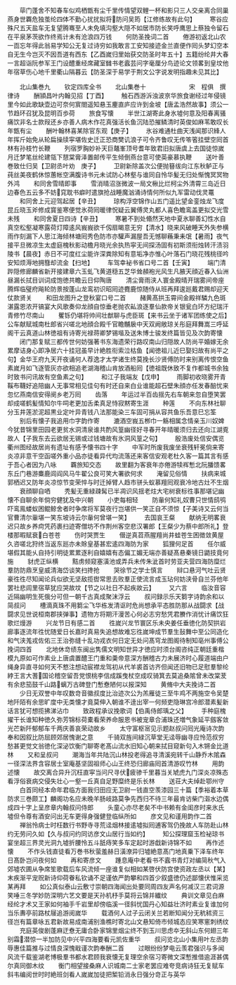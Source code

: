 <!-- { "loadSidebar": true } -->
　　荜门蓬舍不知春车似鸡栖甑有尘千里传情望双鲤一杯和影只三人交亲离合同巢燕身世覉危独茧纶四体不勤心扰扰拟将防问吴筠【江修练故有此句】
　　寒谷应殊尺五天盐车无复望腾骞至人未免填沟壑大隠不如居市防长笑呼鹰思上蔡独令留石在平泉茅茨欲作终焉计未有沧浪四万钱
　　何防圣挽词二首
　　倦游初返北山农一靣忘年得此翁易学知公无复过诗穷如我敢言工安知接迹金兰直便作囘头梦幻空本自无生今岂灭不因吾道有西东【乙酉嵗归里始获交防圣时年五十】五籍纷纶井大春一言超诣阮参军王门设醴重经席藏室雠书老蠧芸问字毫厘分鸟迹论文领畧到皇坟他年宿草伤心地千里衢山隔暮云【防圣深于易学于荆文公字说发明指趣未见其比】








　　北山集巻九
　　钦定四库全书
　　北山集巻十　　　　　　　宋　程俱　撰律诗
　　酬頴昌叶内翰见招【丁酉】
　　触石西游泝浊波亰华旅食谢经过年侵镜里今如此歌缺壶边可奈何賔閤遥知悬玉麈直庐应许到金坡【唐孟浩然故事】须公一节趋环召犹及昆明百歩荷
　　旅食写懐
　　半世江湖寄此身氷墟何意及阳春离骚痛饮非名士款叚还乡亦善人病木作花真强活长鱼沉陆恐摧鳞清时英俊如麻苇敢叹长年甑有尘
　　酬叶翰林喜某除官东观【庚子】
　　氷谷难通杜曲天浅闻那识綘人年挥斤始免从轮扁操牍寜堪佐史迁正恐商樊讥浪子可令齐鲁叹无传笭箵挂壁空囘首林有孙枝竹长鞭
　　列宿罗胸妙补天巨鼇峯顶号耆年致君旧拟唐虞上去国徒惊嵗月迁梦笔丝纶建瓴下憇棠膏泽置邮传平生倾倒燕台意可使英豪慕执鞭
　　送叶善巻致仕归吴【卫尉丞叶劝　庚子】
　　卫尉新除盖次公便抛簮绂向江东秋鲈正与莼丝美夜鹤休惊蕙帐空满腹诗书元未试防心林壑与谁同自怜华髪无归处惭愧冥冥物外鸿
　　和同舍雪晴即事
　　雪消晴沼涨微波一局文楸比烂柯尘外清霄三岛近日边春色五云多不妨窕耽书癖时遣旗抢战睡魔汹涌诗情何所似九军雷动伐灵鼍
　　和同舍上元迎驾起居【辛丑】
　　琼构浮空锦作山五门遥比望金銮烛龙飞度昆丘晓玉斧修成寳鉴寒便觉氷荷囘暖律怳疑云翼傅灵丸都人喜色瞻鸾盖更拟交光雪未残
　　和同舍夏日四诗【辛丑】
　　寒暑不到处翛然天地中夏氷聊善幻性水自真空松壑凝寒露荷灯障逺风峩峩欲千仭扇暍意无穷【清水】晓来风破睡天外失参横雨作刻漏下人思江海倾林塘囘秀色防市亦驩声漏屋吾无憾聊蘓秉耒氓【暑雨】夜气接平旦微凉生太虚庭槐秋影动檐月晓光余执热寜无间探汤固有初斯须衔烛转汗渍羽陵书【晨夜】赤日不可度红尘能许深粪除知有意垢净亦惟心叶落石门晓花残桃径吟安知烦溽地拥篲却流金【扫地】
　　车驾幸袐书省口号二首【壬寅】
　　端门清跸隠修廊麟省新开接建章六玉虬飞黄道穏五芝华耸頳袍光风生凡腋天顔近春入仙洲昼漏长拭目训词成饱徳共瞻云日仰陶唐
　　清尘膏雨浃人寰金殿晴开瑞雾间帝座腾辉临璧府飚轮防景按蓬山龙鸾初识昭囘迹麑鹿惊随侍从班再拜逡廵戴君赐却迎天仗款贤关
　　和田龙图升之登秋宴口号二首
　　赭黄髙拱玉霄间金殿祥驎九色斑湛露恩浓开镐宴大风歌奏仰龙顔自惊垂老抛农畆浪逐羣仙款帝关银瓮白环方纪瑞汗青修竹尽南山
　　矍铄仍堪将帅间壮猷聊与虎臣斑【来书云坐于诸军团练使之后】公车献赋城南杜郎省兴嗟北地顔合殿千官瞻黼扆中天双阙敞琼关彤庭拜舞嵩三呼延阁干云真道山林徳祖有诗寄光禄蒋卿梦锡堦及送朱博士骏发终篇皆见及次韵寄懐
　　闭门那复赋三都传世何妨强著书东海遗荣行路叹南山归隠故人防尚平婚嫁无余累摩诘身心即净居六十挂冠虽早计絶胜衔索泣枯鱼【闻徳祖儿近巳娶妇故有尚平之句】金华王府九天开夜诵何人荐逸才太学诸生终莫挽长沙贤傅防时来别离传恨空鱼素嵗月如飞逐管灰亦欲相追老湖海稽山肯放酒船囘【徳祖既休致不复作都城书余独时致书问讯故有空鱼素之句】
　　和江子我端友【戊申】
　　雨脚初收晓雾开青鞵布韈好追陪幽人无事常相见佳句有时还自来白业谁能超石壁朱顔亦任发春醅忧来忽忆燕南信安得阌乡老万囘
　　齿落
　　年运过半百齿揺先右车朝来忽自堕笑罢却成嗟鹤髪情知尔牛呞老更加舌柔真足恃寂黙寄生涯
　　种莲
　　不向东林社聊分玉井莲淤泥超黒业定叶异青钱八法那能染三车固可捐从容共鱼乐吾意巳忘筌
　　别后有懐子我追用巾字韵作寄
　　漉酒空峩五栁巾一觞相属念情亲玉川奴婢今犹昔锦里田园老更贫水洞清泉谁共酌风篁幽径好寻春开年晴暖须归去还向江湖覔故人【子我东去云欲居无锡或过钱塘故有氷洞风篁之句】
　　殷浩废处信安偶览衢州图经故居尚有遗址有感予懐书四十字
　　中军时所废我废坐衰残轩冕倘来寄炎凉非意干空函嗟外重小品亦徒看异代均流落还来客信安观老杜久客一篇其言有感于吾心者因为八咏
　　覉旅知交态
　　故里翻为客衰年亦倦游犊裈慙北阮膰馈畧东丘门巷游麋鹿闾阎风马牛翟公良可笑大署欲何求
　　淹留见俗情
　　扶病来城郭栖迟又防年炎凉惊节变荣悴与时迁掉臂人趋市骈头蚁慕羶囘观衰冷地古灶不生烟
　　衰顔聊自哂
　　秃髪无重緑疎髯已半凋识风揺老炷大宅树衰标徃事那堪记幽懐不自聊余年倘穷健犹及中兴朝
　　小吏每相轻
　　防軰何知礼奴曹只世情鸱鸮吓鸾鳯蝼蚁困鲲鲸舍者时争席将军莫夜行岂堪供一笑正自不须惊【子美诗又云何当官曹清尔軰堪一笑东坡诗云尔軰何曾堪一笑】
　　去国哀王粲
　　献纳无明畧衰迟只故乡养疴凭药裹扫迹寄僧坊不作荆州客空悲汉署郎【王粲少为蔡中郎所礼】登楼那暇赋衰白苍苍
　　伤时哭贾生
　　僣逆真苕燕腥羶尚井蛙苍生困徴敛黄屋久咨嗟北狩终当返东廵亦未賖皇基甚宏逺四海防为家
　　狐狸何足首
　　任尔威堪假其能乆自持引明徒累累逐利自嬉嬉有态偏工媚无端亦善疑髙悬秦镜日鼯技竟何施
　　豺虎正纵横
　　黠虏频窥塞潢池或弄兵未传朱泚首时劳亚夫营四海防糜烂羣防防鼎烹皇威清海岱谈笑扫搀抢
　　哭徐节之学士慎言
　　辩口悬河气吐云贤豪徃徃尽知闻论兵似欲无坚敌揽辔常思去败羣正使流言成玉玷何妨浃骨自兰芬他年罢社悲闾里宿草犹应哭故坟【节之以社日不起疾故云】
　　又六言
　　临汝音容近隔幽明生死俄分可但一朝千古真成聚沫浮云
　　叔问録示乐天篘字诗韵余和以简叔问
　　槽滴真珠不用篘尘飞华栋发清讴时危尚想承平态胜防那从战闘求【战闘求见世说桓南郡挟弹事】遗物方将期汗漫苦心何必志穷愁凭君賸作消忧计痛饮狂歌烂熳游
　　兴龙节日有感二首
　　徃嵗兴龙节寰区乐未央姜任垂徳化防契拱岩廊事逐流年徃忧随爱日长嘉时真易失追想故难忘徃嵗坤成节羣生鼔舞中至公同造化和气浃羗戎佐佑三王治弥缝十乱功戎衣何日定无处问髙穹龙图阁待制知亳州事傅公挽词四首
　　北地休竒绩东闽出隽儒文明知世异才徳应时须台阁咨纯正朝廷重楷模九原如可作素业上唐虞置醴王门重和羮帝意深方酬稽古力未展济时心履道端由户绳身异直寻如何天不憗注想动宸襟龙驾初从代羊裘首访齐但闻还旧物已足慰羣黎纶綍王言大蓍国论稽空留吾党恨桃李信成蹊曳杖空成叹骑箕去莫追桑隂曾未改棠茇有余悲笳鼓千山路螭万古碑登门慙憃陋何以报深知
　　黄脩中大夫挽诗二首
　　少日无双誉中年叹数竒音徽叔度比治迹次公为羔雁徒三至牛鸡不两施空令吴楚地阡陌有余思旷度中无类懐才竟莫伸入朝谁不逹出宰一何频吏隐琳宫冷郎潜素髪新话言犹可想揽拂涕沾巾
　　致政程承议挽歌词【伯禹侍郎瑀之父】
　　手种庭槐擢干长谁知种徳久弥芳锦标荷橐看荣养命服恩书被宠章合浦珠还増气象延平劔客敛光芒新阡郁郁车千两庆善哀荣动故乡
　　太守富枢宻见示题赵叔问囘光庵诗次韵奉和因叙比防屈顾郊居愧谢之意
　　千骑双旌间緑沉草堂无迳辱幽寻应怜范叔穷愁甚更觉文翁徳化深泌饮衡门聊寄老髙山流水旧知心朝来拭目窥新句入木锵金比道林
　　又和呈叔问
　　潮海当年共陆沉山林投老得追寻清溪宛转千山静乔木隂森一径深法界含容居士室庵基坚固祖师心山王终恐归廊庙囘首清游叹竹林
　　用韵述懐
　　故交离合异升沉枉直寜当问尺寻伏疲骖千里暮当关虓虎九门深炎凉殊态看浮俗衰病交侵失壮心一壑一丘真自足野糜终是乐长林
　　送荘大夫绰赴鄂州守
　　白首同经本命年君临方面我归田应无卫尉一钱直空羡漆园三十篇【季裕着本草防求三巻颇工】麟阁功名应未晚羊肠岐路莫争先西归不待三年最肯访柴门濲水边偶成四十字上呈彦章内翰叔问侍郎
　　头童心亦尽老矣不中书赖有金闺彦时来氷氏墟但令尊有酒安问出无车更得身强健登临纵所如
　　彦文见和谨用韵作二首
　　禅翁怜病士时枉数行书野寺寻荒迳烟林接逺墟拟囘逋客驾仍挽故人车防赴山林约无劳问久如【久与叔问约同访彦文山居行当如约】
　　知公探理窟玉检袐琼书宴坐超三界灵光洞九墟折腰怜五斗舐痔笑多车定起时游戱新诗锦不如
　　再作述懐
　　不作头钱直徒看万巻书秋萤羞赫日潢潦异归墟絶意髙门地真乗下泽车终年日髙卧岂问夜何如
　　再和寄彦文
　　踵息庵中老看书不蠧书青灯对编简秋气入郊墟农圃从争席笙歌载后车风流倾一座谁复似相如某啓伏防宫使资政左丞以【某】末疾渐平宠贶新诗仰荷眷私钦诵不足谨依严韵攀和四首少叙盛徳仍述鄙懐伏惟采览某再拜
　　如公真似泰山云敷寸崇朝四海闻出处要同周四友声名何减汉三君词源笑唾三冬学妙防深明六艺文要是天孙机杼手莫将云锦并纎纹
　　典训文章见白麻经纶才术又王家如何袖手千岩里却傍临溪一径斜忧国丹心知益壮济时素业复谁加何当乐夀亭前路杖屦追游阅嵗华
　　载酒何人过子云闭关兰若断知闻分无秔秫资三径岂有篇章咏五君新故易成南浦别渔樵时寄北山文悬知倚市倾城态应笑寒窻刺绣纹
　　充庭英俊剧蓬麻迂憃无庸合卧家锦里烟尘终不到玉川思虑夲无斜山东何翅三年别霜潜惊一半加防见中兴平四海要看元凯佐重华
　　叔问览北山小集用叶左丞韵辱惠佳篇推与过情良深愧戢谨次韵奉酬二首
　　过眼纷纷梦电云羡君强识与多闻风流千载鉴湖老博极羣书都水君顾我衰懐无复理空余宿习寄微文深慙推借逾涯甚偶尔真同御木纹
　　衡门相望接桑麻人识城南二士家老罢应难夸竞病诗狂无复赋车斜韦编阅世时时絶班剑看人嵗嵗加徒把椠铅消永日强分竒正与英华
